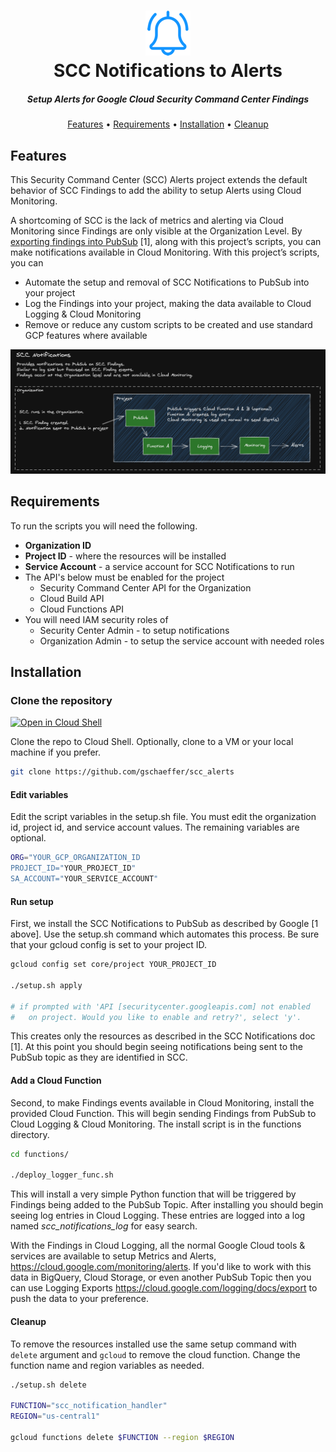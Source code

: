 <h1 align="center">
<img src="img/alert1b.png" alt="SCC Alerts">
<br>SCC Notifications to Alerts
</h1>
<h5 align="center">Setup Alerts for Google Cloud Security Command Center Findings</h5>
<p align="center">
  <a href="#features">Features</a> •
  <a href="#requirements">Requirements</a> • 
  <a href="#installation">Installation</a> •
  <a href="#cleanup">Cleanup</a>
</p>

## Features

This Security Command Center (SCC) Alerts project extends the default behavior of SCC Findings to add the ability to setup Alerts using Cloud Monitoring.

A shortcoming of SCC is the lack of metrics and alerting via Cloud Monitoring since Findings are only visible at the Organization Level. By [exporting findings into PubSub](https://cloud.google.com/security-command-center/docs/how-to-notifications) [1], along with this project’s scripts, you can make notifications available in Cloud Monitoring. With this project’s scripts, you can

- Automate the setup and removal of SCC Notifications to PubSub into your project
- Log the Findings into your project, making the data available to Cloud Logging & Cloud Monitoring
- Remove or reduce any custom scripts to be created and use standard GCP features where available

![diagram](img/scc_notifications.png)

## Requirements

To run the scripts you will need the following.

- **Organization ID**
- **Project ID** - where the resources will be installed
- **Service Account** - a service account for SCC Notifications to run
- The API's below must be enabled for the project
  - Security Command Center API for the Organization
  - Cloud Build API
  - Cloud Functions API
- You will need IAM security roles of 
  - Security Center Admin - to setup notifications
  - Organization Admin - to setup the service account with needed roles

## Installation

### Clone the repository 

[![Open in Cloud Shell](https://gstatic.com/cloudssh/images/open-btn.svg)](https://ssh.cloud.google.com/cloudshell/editor?cloudshell_git_repo=https%3A%2F%2Fgithub.com%2Fgschaeffer%2Fscc_alerts&cloudshell_git_branch=main)

Clone the repo to Cloud Shell. Optionally, clone to a VM or your local machine if you prefer.
```bash
git clone https://github.com/gschaeffer/scc_alerts
```

#### Edit variables

Edit the script variables in the setup.sh file. You must edit the organization id, project id, and service account values. The remaining variables are optional.

```bash
ORG="YOUR_GCP_ORGANIZATION_ID
PROJECT_ID="YOUR_PROJECT_ID"
SA_ACCOUNT="YOUR_SERVICE_ACCOUNT"
```

#### Run setup

First, we install the SCC Notifications to PubSub as described by Google [1 above].  Use the setup.sh command which automates this process. Be sure that your gcloud config is set to your project ID.

```bash
gcloud config set core/project YOUR_PROJECT_ID

./setup.sh apply

# if prompted with 'API [securitycenter.googleapis.com] not enabled 
#   on project. Would you like to enable and retry?', select 'y'.
```

This creates only the resources as described in the SCC Notifications doc [1]. At this point you should begin seeing notifications being sent to the PubSub topic as they are identified in SCC.

#### Add a Cloud Function

Second, to make Findings events available in Cloud Monitoring, install the provided Cloud Function. This will begin sending Findings from PubSub to Cloud Logging & Cloud Monitoring. The install script is in the functions directory.

```bash
cd functions/

./deploy_logger_func.sh
```

This will install a very simple Python function that will be triggered by Findings being added to the PubSub Topic. After installing you should begin seeing log entries in Cloud Logging. These entries are logged into a log named *scc_notifications_log* for easy search. 

With the Findings in Cloud Logging, all the normal Google Cloud tools & services are available to setup Metrics and Alerts, https://cloud.google.com/monitoring/alerts. If you'd like to work with this data in BigQuery, Cloud Storage, or even another PubSub Topic then you can use Logging Exports https://cloud.google.com/logging/docs/export to push the data to your preference.

#### Cleanup

To remove the resources installed use the same setup command with `delete` argument and `gcloud` to remove the cloud function. Change the function name and region variables as needed.

```bash
./setup.sh delete

FUNCTION="scc_notification_handler"
REGION="us-central1"

gcloud functions delete $FUNCTION --region $REGION
```
